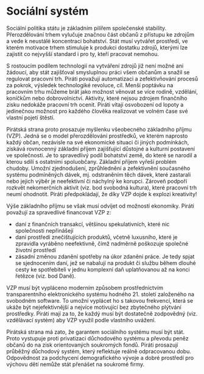 Sociální systém
===============

Sociální politika státu je základním pilířem společenské stability.
Přerozdělování trhem vylučuje značnou část občanů z přístupu ke zdrojům a vede k neustálé koncentraci bohatství.
Stát musí vytvářet prostředí, ve kterém motivace trhem stimuluje k produkci dostatku zdrojů, kterými lze zajistit co nejvyšší standard i pro ty, kteří pracovat nemohou.

S rostoucím podílem technologií na vytváření zdrojů již není možné ani žádoucí, aby stát zajišťoval smysluplnou práci všem občanům a snažil se regulovat pracovní trh.
Piráti považují automatizaci a zefektivňování procesů za pokrok, výsledek technologiké revoluce, cíl.
Menší poptávku na pracovním trhu můžeme brát jako možnost věnovat se více rodině, vzdělání, koníčkům nebo dobrovolnictví.
Aktivity, které nejsou zdrojem finančního zisku nedokáže pracovní trh ocenit.
Piráti vítají osvobození od lopoty a jedinečnou možnost pro každého člověka realizovat ve volném čase své vlastní pojetí štěstí.

Pirátská strana proto prosazuje myšlenku všeobecného základního příjmu (VZP).
Jedná se o model přerozdělování prostředků, ve kterém naprosto každý občan, nezávisle na své ekonomické situaci či jiných podmínkách, získává rovnocenný základní příjem zajišťující důstojné a kulturní postavení ve společnosti.
Je to spravedlivý podíl bohatství země, do které se narodil a kterou sdílí s ostatními spoluobčany.
Základní příjem vyřeší problém chudoby.
Umožní zjednodušení, zprůhlednění a zefektivnění současného systému podmíněných dávek, mj. odstraněním těch dávek, které zastarali nebo jejich výběr je neefektivní či náchylný ke korupci.
Zároveň podpoří rozkvět nekomerčních aktivit (viz. bod svobodná kultura), které pracovní trh neumí ohodnotit.
Piráti předpokládají, že díky VZP dojde k explozi kreativity!

Výše základního příjmu se však musí odvíjet od možností ekonomiky.
Piráti považují za spravedlivé financovat VZP z:
- daní z finančních transakcí, většinou spekulativních, které nic společnosti nepřinášejí
- daní prostředí znečištujících produktů, včetně luxusního, které je zpravidla vyráběno neefektivně, čímž nadměrně poškozuje společné životní prostředí
- zásadní změnou zdanění spotřeby na úkor zdanění práce. Je tedy spjat se sjednocením daní, jež se nabalují na produkt či službu během dlouhé cesty ke spotřebiteli v jednu komplexní daň uplatňovanou až na konci řetězce (viz. bod Daně).

VZP musí být vypláceno moderním způsobem prostřednictvím transparentního elektronického systému hodného 21. století založeného na svobodném software.
To umožní vyplácet ho s takovou frekvencí, která se ukáže být nejefektivnější a nejvíce motivující bez zbytečného plýtvání prostředky.
Piráti mají za to, že každý musí být dostatečně zodpovědný (viz. vzdělávací systém) aby VZP využil podle vlastního uvážení.

Pirátská strana má zato, že garantem sociálního systému musí být stát.
Proto vystupuje proti privatizaci důchodového systému a převodu peněz občanů do na zisk orientovaných soukromých fondů.
Piráti prosazují průběžný důchodový systém, který reflektuje reálně odpracovanou dobu. 
Odpovědnost za podchycení demografického vývoje a dobré prostředí pro výchovu dětí nemůže stát přenášet na soukromé firmy.